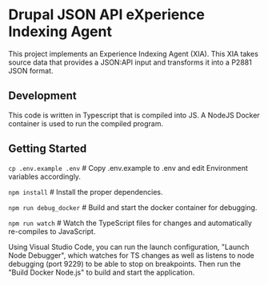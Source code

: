 # Drupal JSON API eXperience Indexing Agent

This project implements an Experience Indexing Agent (XIA). This XIA takes source data that provides a JSON:API input and transforms it
into a P2881 JSON format.

## Development

This code is written in Typescript that is compiled into JS. A NodeJS Docker container is used to run the compiled program.

## Getting Started

`cp .env.example .env` # Copy .env.example to .env and edit Environment variables accordingly.

`npm install` # Install the proper dependencies.

`npm run debug_docker` # Build and start the docker container for debugging.

`npm run watch` # Watch the TypeScript files for changes and automatically re-compiles to JavaScript.

Using Visual Studio Code, you can run the launch configuration, "Launch Node Debugger", which watches for TS changes as well as listens to
node debugging (port 9229) to be able to stop on breakpoints. Then run the "Build Docker Node.js" to build and start the application.
